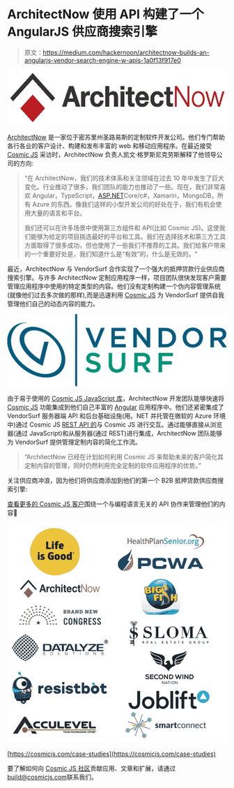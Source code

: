 # ArchitectNow 使用 API 构建了一个 AngularJS 供应商搜索引擎

> 原文：<https://medium.com/hackernoon/architectnow-builds-an-angularjs-vendor-search-engine-w-apis-1a0f13f917e0>

![](img/d9b187c164145b41e1832aa3233657b5.png)

[ArchitectNow](http://architectnow.net/) 是一家位于密苏里州圣路易斯的定制软件开发公司。他们专门帮助各行各业的客户设计、构建和发布丰富的 web 和移动应用程序。在最近接受 [Cosmic JS](https://cosmicjs.com) 采访时，ArchitectNow 负责人凯文·格罗斯尼克劳斯解释了他领导公司的方向:

> “在 ArchitectNow，我们的技术体系和关注领域在过去 10 年中发生了巨大变化。行业推动了很多，我们团队的能力也推动了一些。现在，我们非常喜欢 Angular，TypeScript，[ASP.NET](https://asp.net/)Core/c#，Xamarin，MongoDB，所有 Azure 的东西。像我们这样的小型开发公司的好处在于，我们有机会使用大量的语言和平台。
> 
> 我们还可以在许多场景中使用第三方组件和 API(比如 Cosmic JS)。这使我们能够为给定的项目挑选最好的平台和工具。我们在选择技术和第三方工具方面取得了很多成功，但也使用了一些我们不推荐的工具。我们给客户带来的一个重要好处是，我们知道什么是“有效”的，什么是无效的。"

最近，ArchitectNow 与 VendorSurf 合作实现了一个强大的抵押贷款行业供应商搜索引擎。与许多 ArchitectNow 定制应用程序一样，项目团队很快发现客户需要管理应用程序中使用的特定类型的内容。他们没有定制构建一个伪内容管理系统(就像他们过去多次做的那样),而是迅速利用 [Cosmic JS](https://cosmicjs.com/) 为 VendorSurf 提供自我管理他们自己的动态内容的能力。

![](img/1d3e2ccbc9347535461428421166a73b.png)

由于易于使用的 [Cosmic JS JavaScript 库](https://github.com/cosmicjs/cosmicjs-node)，ArchitectNow 开发团队能够快速将 [Cosmic JS](https://cosmicjs.com) 功能集成到他们自己丰富的 [Angular](https://cosmicjs.com/knowledge-base/angularjs-cms) 应用程序中。他们还紧密集成了 VendorSurf 服务器端 API 和后台基础设施(用。NET 并托管在微软的 Azure 环境中)通过 Cosmic JS [REST API 的](https://cosmicjs.github.io/rest-api-docs/)与 Cosmic JS 进行交互。通过能够直接从浏览器(通过 JavaScript)和从服务器(通过 REST)进行集成，ArchitectNow 团队能够为 VendorSurf 提供管理定制内容的简化工作流。

> “ArchitectNow 已经在计划如何利用 Cosmic JS 来帮助未来的客户简化其定制内容的管理，同时仍然利用完全定制的软件应用程序的优势。”

关注供应商冲浪，因为他们将供应商添加到他们的第一个 B2B 抵押贷款供应商搜索引擎:

[查看更多的 Cosmic JS 客户](https://cosmicjs.com/case-studies)围绕一个与编程语言无关的 API 协作来管理他们的内容🚀

![](img/4d5ba6415332614f68610f1a2af044a7.png)

[https://cosmicjs.com/case-studies](https://cosmicjs.com/case-studies)

要了解如何向 [Cosmic JS 社区](https://cosmicjs.com/community)贡献应用、文章和扩展，请通过[build@cosmicjs.com](mailto:build@cosmicjs.com)联系我们。